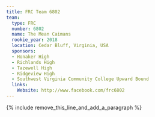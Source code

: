 ```yaml
---
title: FRC Team 6802
team:
  type: FRC
  number: 6802
  name: The Mean Caimans
  rookie_year: 2018
  location: Cedar Bluff, Virginia, USA
  sponsors:
  - Honaker High
  - Richlands High
  - Tazewell High
  - Ridgeview High
  - Southwest Virginia Community College Upward Bound
  links:
    Website: http://www.facebook.com/frc6802
---
```


{% include remove_this_line_and_add_a_paragraph %}